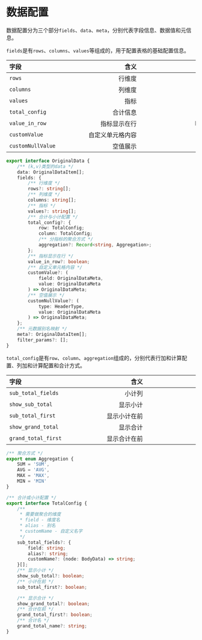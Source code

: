# 数据配置

数据配置分为三个部分`fields`、`data`、`meta`，分别代表字段信息、数据值和元信息。



`fields`是有`rows`、`columns`、`values`等组成的，用于配置表格的基础配置信息。

| <div style="width:100px">字段</div> | <div style="width:200px">含义</div> | <div style="width:200px">类型</div>  |
| :-----| ----: | ----: |
| `rows` | 行维度 | string[] |
| `columns` | 列维度 | string[] |
| `values` | 指标 | string[] |
| `total_config` | 合计信息 |  |
| `value_in_row` | 指标显示在行 | boolean |
| `customValue` | 自定义单元格内容 |  |
| `customNullValue` | 空值展示 |  |

```ts
export interface OriginalData {
	/** (k,v)类型的data */
	data: OriginalDataItem[];
	fields: {
		/** 行维度 */
		rows?: string[];
		/** 列维度 */
		columns: string[];
		/** 指标 */
		values?: string[];
		/** 合计与小计配置 */
		total_config?: {
			row: TotalConfig;
			column: TotalConfig;
			/** 分指标的聚合方式 */
			aggregation?: Record<string, Aggregation>;
		};
		/** 指标显示在行 */
		value_in_row?: boolean;
		/** 自定义单元格内容 */
		customValue?: (
			field: OriginalDataMeta,
			value: OriginalDataMeta
		) => OriginalDataMeta;
		/** 空值展示 */
		customNullValue?: (
			type: HeaderType,
			value: OriginalDataMeta
		) => OriginalDataMeta;
	};
	/** 元数据别名映射 */
	meta?: OriginalDataItem[];
	filter_params?: [];
}
```

`total_config`是有`row`、`column`、`aggregation`组成的，分别代表行加和计算配置、列加和计算配置和合计方式。

| <div style="width:100px">字段</div> | <div style="width:200px">含义</div> | <div style="width:200px">类型</div>  |
| :-----| ----: | ----: |
| `sub_total_fields` | 小计列 | object[] |
| `show_sub_total` | 显示小计 | boolean |
| `sub_total_first` | 显示小计在前 | boolean |
| `show_grand_total` | 显示合计 | boolean |
| `grand_total_first` | 显示合计在前 | boolean |


```ts
/** 聚合方式 */
export enum Aggregation {
	SUM = 'SUM',
	AVG = 'AVG',
	MAX = 'MAX',
	MIN = 'MIN'
}

/** 合计或小计配置 */
export interface TotalConfig {
	/**
	 * 需要做聚合的维度
	 * field - 维度名
	 * alias - 别名
	 * customName - 自定义名字
	 */
	sub_total_fields?: {
		field: string;
		alias?: string;
		customName?: (node: BodyData) => string;
	}[];
	/** 显示小计 */
	show_sub_total?: boolean;
	/** 小计在前 */
	sub_total_first?: boolean;

	/** 显示合计 */
	show_grand_total?: boolean;
	/** 合计在前 */
	grand_total_first?: boolean;
	/** 合计名 */
	grand_total_name?: string;
}
```